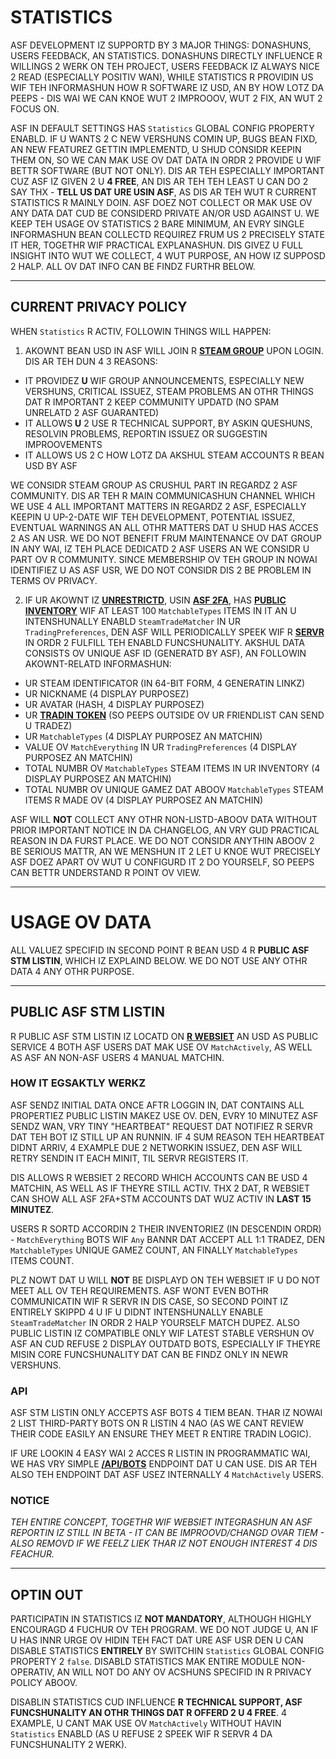 # STATISTICS

ASF DEVELOPMENT IZ SUPPORTD BY 3 MAJOR THINGS: DONASHUNS, USERS FEEDBACK, AN STATISTICS. DONASHUNS DIRECTLY INFLUENCE R WILLINGS 2 WERK ON TEH PROJECT, USERS FEEDBACK IZ ALWAYS NICE 2 READ (ESPECIALLY POSITIV WAN), WHILE STATISTICS R PROVIDIN US WIF TEH INFORMASHUN HOW R SOFTWARE IZ USD, AN BY HOW LOTZ DA PEEPS - DIS WAI WE CAN KNOE WUT 2 IMPROOOV, WUT 2 FIX, AN WUT 2 FOCUS ON.

ASF IN DEFAULT SETTINGS HAS `Statistics` GLOBAL CONFIG PROPERTY ENABLD. IF U WANTS 2 C NEW VERSHUNS COMIN UP, BUGS BEAN FIXD, AN NEW FEATUREZ GETTIN IMPLEMENTD, U SHUD CONSIDR KEEPIN THEM ON, SO WE CAN MAK USE OV DAT DATA IN ORDR 2 PROVIDE U WIF BETTR SOFTWARE (BUT NOT ONLY). DIS AR TEH ESPECIALLY IMPORTANT CUZ ASF IZ GIVEN 2 U **4 FREE**, AN DIS AR TEH TEH LEAST U CAN DO 2 SAY THX - **TELL US DAT URE USIN ASF**, AS DIS AR TEH WUT R CURRENT STATISTICS R MAINLY DOIN. ASF DOEZ NOT COLLECT OR MAK USE OV ANY DATA DAT CUD BE CONSIDERD PRIVATE AN/OR USD AGAINST U. WE KEEP TEH USAGE OV STATISTICS 2 BARE MINIMUM, AN EVRY SINGLE INFORMASHUN BEAN COLLECTD REQUIREZ FRUM US 2 PRECISELY STATE IT HER, TOGETHR WIF PRACTICAL EXPLANASHUN. DIS GIVEZ U FULL INSIGHT INTO WUT WE COLLECT, 4 WUT PURPOSE, AN HOW IZ SUPPOSD 2 HALP. ALL OV DAT INFO CAN BE FINDZ FURTHR BELOW.

* * *

## CURRENT PRIVACY POLICY

WHEN `Statistics` R ACTIV, FOLLOWIN THINGS WILL HAPPEN:

1. AKOWNT BEAN USD IN ASF WILL JOIN R **[STEAM GROUP](https://steamcommunity.com/gid/103582791440160998)** UPON LOGIN. DIS AR TEH DUN 4 3 REASONS:

* IT PROVIDEZ **U** WIF GROUP ANNOUNCEMENTS, ESPECIALLY NEW VERSHUNS, CRITICAL ISSUEZ, STEAM PROBLEMS AN OTHR THINGS DAT R IMPORTANT 2 KEEP COMMUNITY UPDATD (NO SPAM UNRELATD 2 ASF GUARANTED)
* IT ALLOWS **U** 2 USE R TECHNICAL SUPPORT, BY ASKIN QUESHUNS, RESOLVIN PROBLEMS, REPORTIN ISSUEZ OR SUGGESTIN IMPROOVEMENTS
* IT ALLOWS US 2 C HOW LOTZ DA AKSHUL STEAM ACCOUNTS R BEAN USD BY ASF

WE CONSIDR STEAM GROUP AS CRUSHUL PART IN REGARDZ 2 ASF COMMUNITY. DIS AR TEH R MAIN COMMUNICASHUN CHANNEL WHICH WE USE 4 ALL IMPORTANT MATTERS IN REGARDZ 2 ASF, ESPECIALLY KEEPIN U UP-2-DATE WIF TEH DEVELOPMENT, POTENTIAL ISSUEZ, EVENTUAL WARNINGS AN ALL OTHR MATTERS DAT U SHUD HAS ACCES 2 AS AN USR. WE DO NOT BENEFIT FRUM MAINTENANCE OV DAT GROUP IN ANY WAI, IZ TEH PLACE DEDICATD 2 ASF USERS AN WE CONSIDR U PART OV R COMMUNITY. SINCE MEMBERSHIP OV TEH GROUP IN NOWAI IDENTIFIEZ U AS ASF USR, WE DO NOT CONSIDR DIS 2 BE PROBLEM IN TERMS OV PRIVACY.

2. IF UR AKOWNT IZ **[UNRESTRICTD](https://support.steampowered.com/kb_article.php?ref=3330-IAGK-7663)**, USIN **[ASF 2FA](https://github.com/JustArchiNET/ArchiSteamFarm/wiki/Two-factor-authentication-lol-US#asf-2fa)**, HAS **[PUBLIC INVENTORY](https://steamcommunity.com/my/edit/settings)** WIF AT LEAST 100 `MatchableTypes` ITEMS IN IT AN U INTENSHUNALLY ENABLD `SteamTradeMatcher` IN UR `TradingPreferences`, DEN ASF WILL PERIODICALLY SPEEK WIF R **[SERVR](https://asf.justarchi.net)** IN ORDR 2 FULFILL TEH ENABLD FUNCSHUNALITY. AKSHUL DATA CONSISTS OV UNIQUE ASF ID (GENERATD BY ASF), AN FOLLOWIN AKOWNT-RELATD INFORMASHUN:

* UR STEAM IDENTIFICATOR (IN 64-BIT FORM, 4 GENERATIN LINKZ)
* UR NICKNAME (4 DISPLAY PURPOSEZ)
* UR AVATAR (HASH, 4 DISPLAY PURPOSEZ)
* UR **[TRADIN TOKEN](https://steamcommunity.com/my/tradeoffers/privacy)** (SO PEEPS OUTSIDE OV UR FRIENDLIST CAN SEND U TRADEZ)
* UR `MatchableTypes` (4 DISPLAY PURPOSEZ AN MATCHIN)
* VALUE OV `MatchEverything` IN UR `TradingPreferences` (4 DISPLAY PURPOSEZ AN MATCHIN)
* TOTAL NUMBR OV `MatchableTypes` STEAM ITEMS IN UR INVENTORY (4 DISPLAY PURPOSEZ AN MATCHIN)
* TOTAL NUMBR OV UNIQUE GAMEZ DAT ABOOV `MatchableTypes` STEAM ITEMS R MADE OV (4 DISPLAY PURPOSEZ AN MATCHIN)

ASF WILL **NOT** COLLECT ANY OTHR NON-LISTD-ABOOV DATA WITHOUT PRIOR IMPORTANT NOTICE IN DA CHANGELOG, AN VRY GUD PRACTICAL REASON IN DA FURST PLACE. WE DO NOT CONSIDR ANYTHIN ABOOV 2 BE SERIOUS MATTR, AN WE MENSHUN IT 2 LET U KNOE WUT PRECISELY ASF DOEZ APART OV WUT U CONFIGURD IT 2 DO YOURSELF, SO PEEPS CAN BETTR UNDERSTAND R POINT OV VIEW.

* * *

# USAGE OV DATA

ALL VALUEZ SPECIFID IN SECOND POINT R BEAN USD 4 R **PUBLIC ASF STM LISTIN**, WHICH IZ EXPLAIND BELOW. WE DO NOT USE ANY OTHR DATA 4 ANY OTHR PURPOSE.

* * *

## PUBLIC ASF STM LISTIN

R PUBLIC ASF STM LISTIN IZ LOCATD ON **[R WEBSIET](https://asf.justarchi.net/STM)** AN USD AS PUBLIC SERVICE 4 BOTH ASF USERS DAT MAK USE OV `MatchActively`, AS WELL AS ASF AN NON-ASF USERS 4 MANUAL MATCHIN.

### HOW IT EGSAKTLY WERKZ

ASF SENDZ INITIAL DATA ONCE AFTR LOGGIN IN, DAT CONTAINS ALL PROPERTIEZ PUBLIC LISTIN MAKEZ USE OV. DEN, EVRY 10 MINUTEZ ASF SENDZ WAN, VRY TINY "HEARTBEAT" REQUEST DAT NOTIFIEZ R SERVR DAT TEH BOT IZ STILL UP AN RUNNIN. IF 4 SUM REASON TEH HEARTBEAT DIDNT ARRIV, 4 EXAMPLE DUE 2 NETWORKIN ISSUEZ, DEN ASF WILL RETRY SENDIN IT EACH MINIT, TIL SERVR REGISTERS IT.

DIS ALLOWS R WEBSIET 2 RECORD WHICH ACCOUNTS CAN BE USD 4 MATCHIN, AS WELL AS IF THEYRE STILL ACTIV. THX 2 DAT, R WEBSIET CAN SHOW ALL ASF 2FA+STM ACCOUNTS DAT WUZ ACTIV IN **LAST 15 MINUTEZ**.

USERS R SORTD ACCORDIN 2 THEIR INVENTORIEZ (IN DESCENDIN ORDR) - `MatchEverything` BOTS WIF `Any` BANNR DAT ACCEPT ALL 1:1 TRADEZ, DEN `MatchableTypes` UNIQUE GAMEZ COUNT, AN FINALLY `MatchableTypes` ITEMS COUNT.

PLZ NOWT DAT U WILL **NOT** BE DISPLAYD ON TEH WEBSIET IF U DO NOT MEET ALL OV TEH REQUIREMENTS. ASF WONT EVEN BOTHR COMMUNICATIN WIF R SERVR IN DIS CASE, SO SECOND POINT IZ ENTIRELY SKIPPD 4 U IF U DIDNT INTENSHUNALLY ENABLE `SteamTradeMatcher` IN ORDR 2 HALP YOURSELF MATCH DUPEZ. ALSO PUBLIC LISTIN IZ COMPATIBLE ONLY WIF LATEST STABLE VERSHUN OV ASF AN CUD REFUSE 2 DISPLAY OUTDATD BOTS, ESPECIALLY IF THEYRE MISIN CORE FUNCSHUNALITY DAT CAN BE FINDZ ONLY IN NEWR VERSHUNS.

### API

ASF STM LISTIN ONLY ACCEPTS ASF BOTS 4 TIEM BEAN. THAR IZ NOWAI 2 LIST THIRD-PARTY BOTS ON R LISTIN 4 NAO (AS WE CANT REVIEW THEIR CODE EASILY AN ENSURE THEY MEET R ENTIRE TRADIN LOGIC).

IF URE LOOKIN 4 EASY WAI 2 ACCES R LISTIN IN PROGRAMMATIC WAI, WE HAS VRY SIMPLE **[/API/BOTS](https://asf.justarchi.net/Api/Bots)** ENDPOINT DAT U CAN USE. DIS AR TEH ALSO TEH ENDPOINT DAT ASF USEZ INTERNALLY 4 `MatchActively` USERS.

### NOTICE

*TEH ENTIRE CONCEPT, TOGETHR WIF WEBSIET INTEGRASHUN AN ASF REPORTIN IZ STILL IN BETA - IT CAN BE IMPROOVD/CHANGD OVAR TIEM - ALSO REMOVD IF WE FEELZ LIEK THAR IZ NOT ENOUGH INTEREST 4 DIS FEACHUR.*

* * *

## OPTIN OUT

PARTICIPATIN IN STATISTICS IZ **NOT MANDATORY**, ALTHOUGH HIGHLY ENCOURAGD 4 FUCHUR OV TEH PROGRAM. WE DO NOT JUDGE U, AN IF U HAS INNR URGE OV HIDIN TEH FACT DAT URE ASF USR DEN U CAN DISABLE STATISTICS **ENTIRELY** BY SWITCHIN `Statistics` GLOBAL CONFIG PROPERTY 2 `false`. DISABLD STATISTICS MAK ENTIRE MODULE NON-OPERATIV, AN WILL NOT DO ANY OV ACSHUNS SPECIFID IN R PRIVACY POLICY ABOOV.

DISABLIN STATISTICS CUD INFLUENCE **R TECHNICAL SUPPORT, ASF FUNCSHUNALITY AN OTHR THINGS DAT R OFFERD 2 U 4 FREE**. 4 EXAMPLE, U CANT MAK USE OV `MatchActively` WITHOUT HAVIN `Statistics` ENABLD (AS U REFUSE 2 SPEEK WIF R SERVR 4 DA FUNCSHUNALITY 2 WERK).